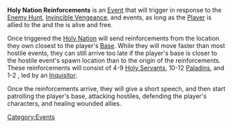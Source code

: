 **Holy Nation Reinforcements** is an [Event](Events.md "wikilink") that
will trigger in response to the [Enemy Hunt](Enemy_Hunt.md "wikilink"),
[Invincible Vengeance](Invincible_Vengeance.md "wikilink"), and [](Stone_Golem's_Revenge.md) events, as long as
the [Player](Nameless.md "wikilink") is allied to the [](02%20-%20Projects%20&%20Wikis/Kenshi/Kenshi%20Wiki/Kenshi%20Wiki%20Template/The_Holy_Nation.md) and the [](Holy_Lord_Phoenix.md) is alive and free.

Once triggered the [Holy Nation](02%20-%20Projects%20&%20Wikis/Kenshi/Kenshi%20Wiki/Kenshi%20Wiki%20Template/The_Holy_Nation.md "wikilink") will send
reinforcements from the location they own closest to the player's
[Base](Guide_to_Building_an_Outpost.md "wikilink"). While they will move
faster than most hostile events, they can still arrive too late if the
player's base is closer to the hostile event's spawn location than to
the origin of the reinforcements. These reinforcements will consist of
4-9 [Holy Servants](Holy_Servant.md "wikilink"), 10-12
[Paladins](Paladin.md "wikilink"), and 1-2 [](High_Paladin.md), led by an
[Inquisitor](Inquisitor.md "wikilink").

Once the reinforcements arrive, they will give a short speech, and then
start patrolling the player's base, attacking hostiles, defending the
player's characters, and healing wounded allies.

[Category:Events](Category:Events "wikilink")